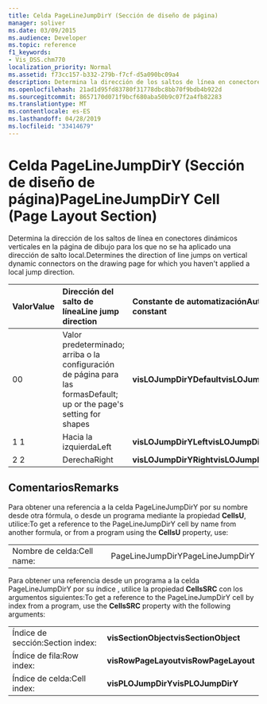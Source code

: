 ```yaml
---
title: Celda PageLineJumpDirY (Sección de diseño de página)
manager: soliver
ms.date: 03/09/2015
ms.audience: Developer
ms.topic: reference
f1_keywords:
- Vis_DSS.chm770
localization_priority: Normal
ms.assetid: f73cc157-b332-279b-f7cf-d5a090bc09a4
description: Determina la dirección de los saltos de línea en conectores dinámicos verticales en la página de dibujo para los que no se ha aplicado una dirección de salto local.
ms.openlocfilehash: 21ad1d95fd83780f31778dbc8bb70f9bdb4b922d
ms.sourcegitcommit: 8657170d071f9bcf680aba50b9c07f2a4fb82283
ms.translationtype: MT
ms.contentlocale: es-ES
ms.lasthandoff: 04/28/2019
ms.locfileid: "33414679"
---
```

# <a name="pagelinejumpdiry-cell-page-layout-section"></a><span data-ttu-id="3fdf8-103">Celda PageLineJumpDirY (Sección de diseño de página)</span><span class="sxs-lookup"><span data-stu-id="3fdf8-103">PageLineJumpDirY Cell (Page Layout Section)</span></span>

<span data-ttu-id="3fdf8-104">Determina la dirección de los saltos de línea en conectores dinámicos verticales en la página de dibujo para los que no se ha aplicado una dirección de salto local.</span><span class="sxs-lookup"><span data-stu-id="3fdf8-104">Determines the direction of line jumps on vertical dynamic connectors on the drawing page for which you haven't applied a local jump direction.</span></span>
  
|<span data-ttu-id="3fdf8-105">**Valor**</span><span class="sxs-lookup"><span data-stu-id="3fdf8-105">**Value**</span></span>|<span data-ttu-id="3fdf8-106">**Dirección del salto de línea**</span><span class="sxs-lookup"><span data-stu-id="3fdf8-106">**Line jump direction**</span></span>|<span data-ttu-id="3fdf8-107">**Constante de automatización**</span><span class="sxs-lookup"><span data-stu-id="3fdf8-107">**Automation constant**</span></span>|
|:-----|:-----|:-----|
| <span data-ttu-id="3fdf8-108">0</span><span class="sxs-lookup"><span data-stu-id="3fdf8-108">0</span></span>  <br/> | <span data-ttu-id="3fdf8-109">Valor predeterminado; arriba o la configuración de página para las formas</span><span class="sxs-lookup"><span data-stu-id="3fdf8-109">Default; up or the page's setting for shapes</span></span>  <br/> |<span data-ttu-id="3fdf8-110">**visLOJumpDirYDefault**</span><span class="sxs-lookup"><span data-stu-id="3fdf8-110">**visLOJumpDirYDefault**</span></span> <br/> |
| <span data-ttu-id="3fdf8-111">1 </span><span class="sxs-lookup"><span data-stu-id="3fdf8-111">1</span></span>  <br/> | <span data-ttu-id="3fdf8-112">Hacia la izquierda</span><span class="sxs-lookup"><span data-stu-id="3fdf8-112">Left</span></span>  <br/> |<span data-ttu-id="3fdf8-113">**visLOJumpDirYLeft**</span><span class="sxs-lookup"><span data-stu-id="3fdf8-113">**visLOJumpDirYLeft**</span></span> <br/> |
| <span data-ttu-id="3fdf8-114">2 </span><span class="sxs-lookup"><span data-stu-id="3fdf8-114">2</span></span>  <br/> | <span data-ttu-id="3fdf8-115">Derecha</span><span class="sxs-lookup"><span data-stu-id="3fdf8-115">Right</span></span>  <br/> |<span data-ttu-id="3fdf8-116">**visLOJumpDirYRight**</span><span class="sxs-lookup"><span data-stu-id="3fdf8-116">**visLOJumpDirYRight**</span></span> <br/> |
   
## <a name="remarks"></a><span data-ttu-id="3fdf8-117">Comentarios</span><span class="sxs-lookup"><span data-stu-id="3fdf8-117">Remarks</span></span>

<span data-ttu-id="3fdf8-118">Para obtener una referencia a la celda PageLineJumpDirY por su nombre desde otra fórmula, o desde un programa mediante la propiedad **CellsU**, utilice:</span><span class="sxs-lookup"><span data-stu-id="3fdf8-118">To get a reference to the PageLineJumpDirY cell by name from another formula, or from a program using the **CellsU** property, use:</span></span> 
  
|||
|:-----|:-----|
| <span data-ttu-id="3fdf8-119">Nombre de celda:</span><span class="sxs-lookup"><span data-stu-id="3fdf8-119">Cell name:</span></span>  <br/> | <span data-ttu-id="3fdf8-120">PageLineJumpDirY</span><span class="sxs-lookup"><span data-stu-id="3fdf8-120">PageLineJumpDirY</span></span>  <br/> |
   
<span data-ttu-id="3fdf8-121">Para obtener una referencia desde un programa a la celda PageLineJumpDirY por su índice
, utilice la propiedad **CellsSRC** con los argumentos siguientes:</span><span class="sxs-lookup"><span data-stu-id="3fdf8-121">To get a reference to the PageLineJumpDirY cell by index from a program, use the **CellsSRC** property with the following arguments:</span></span> 
  
|||
|:-----|:-----|
| <span data-ttu-id="3fdf8-122">Índice de sección:</span><span class="sxs-lookup"><span data-stu-id="3fdf8-122">Section index:</span></span>  <br/> |<span data-ttu-id="3fdf8-123">**visSectionObject**</span><span class="sxs-lookup"><span data-stu-id="3fdf8-123">**visSectionObject**</span></span> <br/> |
| <span data-ttu-id="3fdf8-124">Índice de fila:</span><span class="sxs-lookup"><span data-stu-id="3fdf8-124">Row index:</span></span>  <br/> |<span data-ttu-id="3fdf8-125">**visRowPageLayout**</span><span class="sxs-lookup"><span data-stu-id="3fdf8-125">**visRowPageLayout**</span></span> <br/> |
| <span data-ttu-id="3fdf8-126">Índice de celda:</span><span class="sxs-lookup"><span data-stu-id="3fdf8-126">Cell index:</span></span>  <br/> |<span data-ttu-id="3fdf8-127">**visPLOJumpDirY**</span><span class="sxs-lookup"><span data-stu-id="3fdf8-127">**visPLOJumpDirY**</span></span> <br/> |
   

